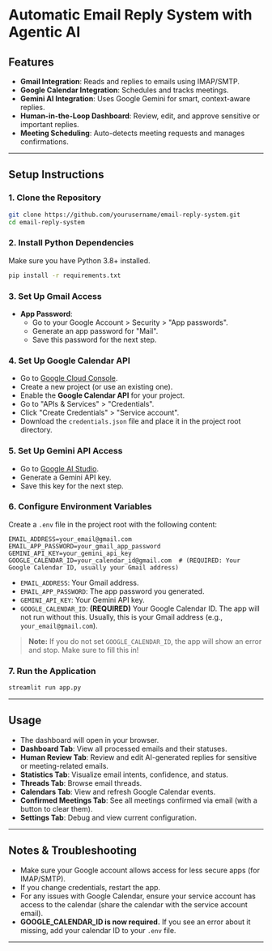# Automatic Email Reply System with Agentic AI

## Features

- **Gmail Integration**: Reads and replies to emails using IMAP/SMTP.
- **Google Calendar Integration**: Schedules and tracks meetings.
- **Gemini AI Integration**: Uses Google Gemini for smart, context-aware replies.
- **Human-in-the-Loop Dashboard**: Review, edit, and approve sensitive or important replies.
- **Meeting Scheduling**: Auto-detects meeting requests and manages confirmations.

---

## Setup Instructions

### 1. Clone the Repository

```bash
git clone https://github.com/yourusername/email-reply-system.git
cd email-reply-system
```

### 2. Install Python Dependencies

Make sure you have Python 3.8+ installed.

```bash
pip install -r requirements.txt
```

### 3. Set Up Gmail Access

- **App Password**:  
  - Go to your Google Account > Security > "App passwords".
  - Generate an app password for "Mail".
  - Save this password for the next step.

### 4. Set Up Google Calendar API

- Go to [Google Cloud Console](https://console.cloud.google.com/).
- Create a new project (or use an existing one).
- Enable the **Google Calendar API** for your project.
- Go to "APIs & Services" > "Credentials".
- Click "Create Credentials" > "Service account".
- Download the `credentials.json` file and place it in the project root directory.

### 5. Set Up Gemini API Access

- Go to [Google AI Studio](https://aistudio.google.com/app/apikey).
- Generate a Gemini API key.
- Save this key for the next step.

### 6. Configure Environment Variables

Create a `.env` file in the project root with the following content:

```env
EMAIL_ADDRESS=your_email@gmail.com
EMAIL_APP_PASSWORD=your_gmail_app_password
GEMINI_API_KEY=your_gemini_api_key
GOOGLE_CALENDAR_ID=your_calendar_id@gmail.com  # (REQUIRED: Your Google Calendar ID, usually your Gmail address)
```

- `EMAIL_ADDRESS`: Your Gmail address.
- `EMAIL_APP_PASSWORD`: The app password you generated.
- `GEMINI_API_KEY`: Your Gemini API key.
- `GOOGLE_CALENDAR_ID`: **(REQUIRED)** Your Google Calendar ID. The app will not run without this. Usually, this is your Gmail address (e.g., `your_email@gmail.com`).

> **Note:** If you do not set `GOOGLE_CALENDAR_ID`, the app will show an error and stop. Make sure to fill this in!

### 7. Run the Application

```bash
streamlit run app.py
```

---

## Usage

- The dashboard will open in your browser.
- **Dashboard Tab**: View all processed emails and their statuses.
- **Human Review Tab**: Review and edit AI-generated replies for sensitive or meeting-related emails.
- **Statistics Tab**: Visualize email intents, confidence, and status.
- **Threads Tab**: Browse email threads.
- **Calendars Tab**: View and refresh Google Calendar events.
- **Confirmed Meetings Tab**: See all meetings confirmed via email (with a button to clear them).
- **Settings Tab**: Debug and view current configuration.

---

## Notes & Troubleshooting

- Make sure your Google account allows access for less secure apps (for IMAP/SMTP).
- If you change credentials, restart the app.
- For any issues with Google Calendar, ensure your service account has access to the calendar (share the calendar with the service account email).
- **GOOGLE_CALENDAR_ID is now required.** If you see an error about it missing, add your calendar ID to your `.env` file.

--- 